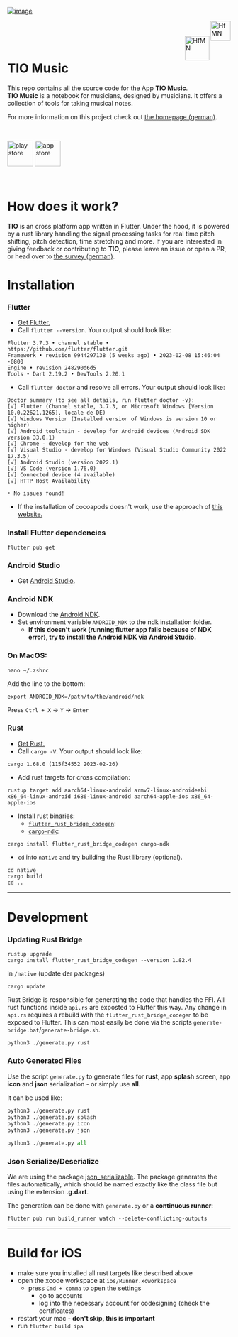 [![image](https://github.com/user-attachments/assets/6b77eb21-df3c-4b65-923f-85df667dd619)](https://www.hfm-nuernberg.de/forschung-innovation/relevel/tio-music)

<a href="https://www.hfm-nuernberg.de/">
    <img align="right" src="https://github.com/user-attachments/assets/e132d231-fb98-4210-9041-23bfc35cf519" alt="HfMN"  height="45px" />
</a>

<br/>
<br/>

<a href="https://studiofluffy.de/">
    <img align="right" src="https://github.com/user-attachments/assets/a63c2f9a-6dc5-4b3a-b849-a95a47ffca27" alt="HfMN"  height="55px" />
</a>

<br/>

# TIO Music

This repo contains all the source code for the App **TIO Music**.<br/>
**TIO Music** is a notebook for musicians, designed by musicians. It offers a collection of tools for taking musical notes.

For more information on this project check out [the homepage (german)](https://www.hfm-nuernberg.de/forschung-innovation/relevel/tio-music).

<br/>

[<img src="https://github.com/user-attachments/assets/d36e9c5a-84cf-4e23-a5b0-a30f45bf6a06" alt="play store" height="58px"/>](https://play.google.com/store/apps/details?id=com.studiofluffy.tonica)
[<img src="https://github.com/user-attachments/assets/5be14e4f-078e-4ea4-b560-56b3be98d72f" alt="app store" height="58px"/>](https://apps.apple.com/us/app/tio-music/id6477820301?ign-itscg=30200&ign-itsct=apps_box_link)

<br/>

# How does it work?

**TIO** is an cross platform app written in Flutter. Under the hood, it is powered by a rust library handling the signal processing tasks for real time pitch shifting, pitch detection, time stretching and more.
If you are interested in giving feedback or contributing to **TIO**, please leave an issue or open a PR, or head over to [the survey (german)](https://cloud9.evasys.de/hfmn/online.php?p=Q2TYV).

# Installation

### Flutter

-   [Get Flutter.](https://docs.flutter.dev/get-started/install)
-   Call `flutter --version`. Your output should look like:

```
Flutter 3.7.3 • channel stable • https://github.com/flutter/flutter.git
Framework • revision 9944297138 (5 weeks ago) • 2023-02-08 15:46:04 -0800
Engine • revision 248290d6d5
Tools • Dart 2.19.2 • DevTools 2.20.1
```

-   Call `flutter doctor` and resolve all errors. Your output should look like:

```
Doctor summary (to see all details, run flutter doctor -v):
[√] Flutter (Channel stable, 3.7.3, on Microsoft Windows [Version 10.0.22621.1265], locale de-DE)
[√] Windows Version (Installed version of Windows is version 10 or higher)
[√] Android toolchain - develop for Android devices (Android SDK version 33.0.1)
[√] Chrome - develop for the web
[√] Visual Studio - develop for Windows (Visual Studio Community 2022 17.3.5)
[√] Android Studio (version 2022.1)
[√] VS Code (version 1.76.0)
[√] Connected device (4 available)
[√] HTTP Host Availability

• No issues found!
```

-   If the installation of cocoapods doesn't work, use the approach of [this website.](https://www.rubyonmac.dev/error-error-installing-cocoapods-error-failed-to-build-gem-native-extension)

### Install Flutter dependencies

```
flutter pub get
```

### Android Studio

-   Get [Android Studio](https://developer.android.com/studio/).

### Android NDK

-   Download the [Android NDK](https://developer.android.com/ndk/downloads/).
-   Set environment variable `ANDROID_NDK` to the ndk installation folder.
    -   **If this doesn't work (running flutter app fails because of NDK error), try to install the Android NDK via Android Studio.**

### On MacOS:

```
nano ~/.zshrc
```

Add the line to the bottom:

```
export ANDROID_NDK=/path/to/the/android/ndk
```

Press `Ctrl + X` → `Y` → `Enter`

### Rust

-   [Get Rust.](https://www.rust-lang.org/tools/install)
-   Call `cargo -V`. Your output should look like:

```
cargo 1.68.0 (115f34552 2023-02-26)
```

-   Add rust targets for cross compilation:

```
rustup target add aarch64-linux-android armv7-linux-androideabi x86_64-linux-android i686-linux-android aarch64-apple-ios x86_64-apple-ios
```

-   Install rust binaries:
    -   [`flutter_rust_bridge_codegen`](https://crates.io/crates/flutter_rust_bridge_codegen/1.69.0):
    -   [`cargo-ndk`](https://crates.io/crates/cargo-ndk/3.0.0):

```
cargo install flutter_rust_bridge_codegen cargo-ndk
```

-   `cd` into `native` and try building the Rust library (optional).

```
cd native
cargo build
cd ..
```

----

# Development

### Updating Rust Bridge

```
rustup upgrade
cargo install flutter_rust_bridge_codegen --version 1.82.4
```

in `/native` (update der packages)

```
cargo update
```

Rust Bridge is responsible for generating the code that handles the FFI. All rust functions inside `api.rs` are exposted to Flutter this way. Any change in `api.rs` requires a rebuild with the `flutter_rust_bridge_codegen` to be exposed to Flutter. This can most easily be done via the scripts `generate-bridge.bat`/`generate-bridge.sh`.

```
python3 ./generate.py rust
```

### Auto Generated Files

Use the script `generate.py` to generate files for **rust**, app **splash** screen, app **icon** and **json** serialization - or simply use **all**.

It can be used like:

```python
python3 ./generate.py rust
python3 ./generate.py splash
python3 ./generate.py icon
python3 ./generate.py json
```

```python
python3 ./generate.py all
```

### Json Serialize/Deserialize

We are using the package [json_serializable](https://pub.dev/packages/json_serializable). The package generates the files automatically, which should be named exactly like the class file but using the extension **.g.dart**.

The generation can be done with `generate.py` or a **continuous runner**:

```
flutter pub run build_runner watch --delete-conflicting-outputs
```

----

# Build for iOS

-   make sure you installed all rust targets like described above
-   open the xcode workspace at `ios/Runner.xcworkspace`
    -   press `Cmd + comma` to open the settings
        -   go to accounts
        -   log into the necessary account for codesigning (check the certificates)
-   restart your mac - **don't skip, this is important**
-   run `flutter build ipa`
